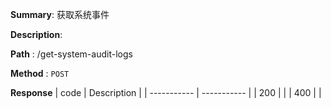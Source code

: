 **Summary**: 获取系统事件

**Description**:

**Path** : /get-system-audit-logs

**Method** : `POST`

**Response**
| code      | Description |
| ----------- | ----------- |
|  200   |       |
|  400   |       |

